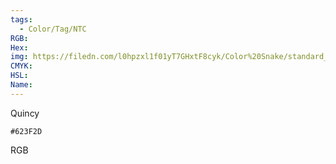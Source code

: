 ```yaml
---
tags:
  - Color/Tag/NTC
RGB:
Hex:
img: https://filedn.com/l0hpzxl1f01yT7GHxtF8cyk/Color%20Snake/standard_csv_to_svg/623F2D.svg
CMYK:
HSL:
Name:
---
```

Quincy
```palette
#623F2D
```
RGB
